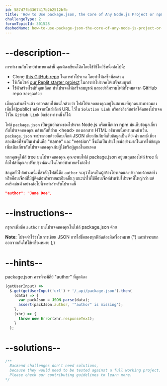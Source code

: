 ```yaml
---
id: 587d7fb3367417b2b2512bfb
title: 'How to Use package.json, the Core of Any Node.js Project or npm Package'
challengeType: 2
forumTopicId: 301528
dashedName: how-to-use-package-json-the-core-of-any-node-js-project-or-npm-package
---
```


# --description--

การทำงานกับโจทย์ท้าทายเหล่านี้ คุณต้องเขียนโค้ดโดยใช้วิธีใดวิธีหนึ่งต่อไปนี้:

- Clone  [this GitHub repo](https://github.com/freeCodeCamp/boilerplate-npm/)  ในการทำโปรเจค โดยทำให้เสร็จทีละส่วน
- ใช้เว็บไซต์ [our Replit starter project](https://replit.com/github/freeCodeCamp/boilerplate-npm) ในการทำโปรเจคให้เสร็จสมบูรณ์
- ใช้ตัวสร้างไซต์ที่คุณเลือก ทำโปรเจคให้เสร็จสมบูรณ์ และอย่าลืมรวมไฟล์ทั้งหมดจาก GitHub repo ของคุณด้วย

เมื่อคุณทำเสร็จแล้ว ตรวจสอบให้แน่ใจด้วยว่า ไฟล์โปรเจคของคุณอยู่ในสถานะที่ทุกคนสามารถมองเห็นได้(public) หลังจากนั้นส่งลิงก์ URL ไว้ใน `Solution Link` หรือส่งลิงก์ซอร์สโค้ดของโปรเจคไว้ใน `GitHub Link` อีกช่องทางหนึ่งก็ได้


ไฟล์ `package.json` เป็นศูนย์กลางของโปรเจค Node.js หรือแพ็กเกจ npm มันเก็บข้อมูลเกี่ยวกับโปรเจคของคุณ คล้ายกับที่ส่วน &lt;head> ของเอกสาร HTML อธิบายเนื้อหาบนหน้าเว็บ. `package.json` จะประกอบด้วยอ็อบเจ็กต์ JSON เดียวกันกับที่เก็บข้อมูลเป็น คีย์-ค่า และมีเพียงสองฟิลด์ที่จำเป็นเท่านั้นคือ "name" และ "version" ซึ่งมันเป็นประโยชน์อย่างมากในการให้ข้อมูลเพิ่มเติมเกี่ยวกับโปรเจคของคุณกับผู้ใช้หรือผู้ดูแลในอนาคต

หากคุณดูไฟล์ tree บนโปรเจคของคุณ คุณจะพบไฟล์ package.json อยู่บนสุดของไฟล์ tree นี่คือไฟล์ที่คุณจะปรับปรุงพัฒนาในโจทย์ท้าทายครั้งต่อไป


ข้อมูลทั่วไปอย่างหนึ่งที่สำคัญไฟล์นี้คือ `author` ระบุว่าใครเป็นผู้สร้างโปรเจคและประกอบด้วยสตริงหรืออ็อบเจ็กต์ที่มีผู้ติดต่อหรือรายละเอียดอื่่นๆ แนะนำให้ใช้อ็อบเจ็กต์สำหรับโปรเจคที่ใหญ่กว่า แต่สตริงเช่นตัวอย่างต่อไปนี้จะทำสำหรับโปรเจคนี้

```json
"author": "Jane Doe",
```

# --instructions--

กรุณาเพิ่มชื่อ `author` บนโปรเจคของคุณในไฟล์ package.json ด้วย

**Note:** โปรดจำไว้ว่าในการเขียน JSON การใส่ชื่อของทุกฟิล์ดต้องมีเครื่องหมาย (") และถ้าจะแยกออกจากกันให้ใช้เครื่องหมาย (,)

# --hints--

package.json ควรที่จะมีคีย์ "author" ที่ถูกต้อง

```js
(getUserInput) =>
  $.get(getUserInput('url') + '/_api/package.json').then(
    (data) => {
      var packJson = JSON.parse(data);
      assert(packJson.author, '"author" is missing');
    },
    (xhr) => {
      throw new Error(xhr.responseText);
    }
  );
```

# --solutions--

```js
/**
  Backend challenges don't need solutions, 
  because they would need to be tested against a full working project. 
  Please check our contributing guidelines to learn more.
*/
```
